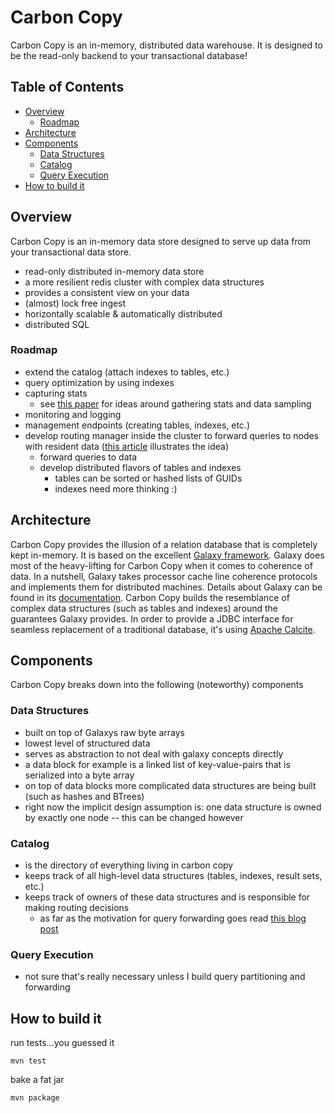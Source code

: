 Carbon Copy
===========

Carbon Copy is an in-memory, distributed data warehouse. It is designed to be the read-only backend to your transactional database!

## Table of Contents
- [Overview](#overview)
  - [Roadmap](#roadmap)
- [Architecture](#architecture)
- [Components](#components)
  - [Data Structures](#data-structures)
  - [Catalog](#catalog)
  - [Query Execution](#query-execution)
- [How to build it](#how-to-build-it)

## Overview

Carbon Copy is an in-memory data store designed to serve up data from your transactional data store.

* read-only distributed in-memory data store
* a more resilient redis cluster with complex data structures
* provides a consistent view on your data
* (almost) lock free ingest
* horizontally scalable & automatically distributed
* distributed SQL

### Roadmap

* extend the catalog (attach indexes to tables, etc.)
* query optimization by using indexes
* capturing stats
  * see [this paper](http://cidrdb.org/cidr2017/papers/p9-leis-cidr17.pdf) for ideas around gathering stats and data sampling
* monitoring and logging
* management endpoints (creating tables, indexes, etc.)
* develop routing manager inside the cluster to forward queries to nodes with resident data ([this article](http://highscalability.com/blog/2012/8/20/the-performance-of-distributed-data-structures-running-on-a.html) illustrates the idea)
  * forward queries to data
  * develop distributed flavors of tables and indexes
    * tables can be sorted or hashed lists of GUIDs
    * indexes need more thinking :)


## Architecture

Carbon Copy provides the illusion of a relation database that is completely kept in-memory. It is based on the excellent [Galaxy framework](https://github.com/puniverse/galaxy). Galaxy does most of the heavy-lifting for Carbon Copy when it comes to coherence of data. In a nutshell, Galaxy takes processor cache line coherence protocols and implements them for distributed machines. Details about Galaxy can be found in its [documentation](http://docs.paralleluniverse.co/galaxy/). Carbon Copy builds the resemblance of complex data structures (such as tables and indexes) around the guarantees Galaxy provides.
In order to provide a JDBC interface for seamless replacement of a traditional database, it's using [Apache Calcite](https://calcite.apache.org/).

## Components

Carbon Copy breaks down into the following (noteworthy) components

### Data Structures

* built on top of Galaxys raw byte arrays
* lowest level of structured data
* serves as abstraction to not deal with galaxy concepts directly
* a data block for example is a linked list of key-value-pairs that is serialized into a byte array
* on top of data blocks more complicated data structures are being built (such as hashes and BTrees)
* right now the implicit design assumption is: one data structure is owned by exactly one node -- this can be changed however

### Catalog

* is the directory of everything living in carbon copy
* keeps track of all high-level data structures (tables, indexes, result sets, etc.)
* keeps track of owners of these data structures and is responsible for making routing decisions
  * as far as the motivation for query forwarding goes read [this blog post](http://highscalability.com/blog/2012/8/20/the-performance-of-distributed-data-structures-running-on-a.html)

### Query Execution

* not sure that's really necessary unless I build query partitioning and forwarding

## How to build it

run tests...you guessed it

`mvn test`

bake a fat jar

`mvn package`

